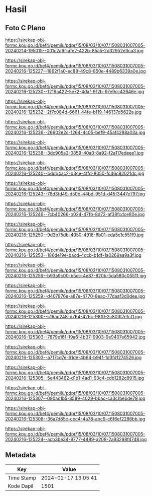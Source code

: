 # Hasil

## Foto C Plano

https://sirekap-obj-formc.kpu.go.id/bef4/pemilu/pdpr/15/08/03/10/07/1508031007005-20240214-195015--001c2a9f-afe2-422b-85a5-2d32952e3ca3.jpg

https://sirekap-obj-formc.kpu.go.id/bef4/pemilu/pdpr/15/08/03/10/07/1508031007005-20240216-125227--1862f1a0-ec88-49c8-850e-4489b6339a0e.jpg

https://sirekap-obj-formc.kpu.go.id/bef4/pemilu/pdpr/15/08/03/10/07/1508031007005-20240216-125230--1219a422-5e72-4daf-912b-97e9cc42646e.jpg

https://sirekap-obj-formc.kpu.go.id/bef4/pemilu/pdpr/15/08/03/10/07/1508031007005-20240216-125232--2f7c084d-6661-44fe-b119-146137d5622a.jpg

https://sirekap-obj-formc.kpu.go.id/bef4/pemilu/pdpr/15/08/03/10/07/1508031007005-20240216-125236--26602e2c-1264-4c05-bef9-45af4288a03a.jpg

https://sirekap-obj-formc.kpu.go.id/bef4/pemilu/pdpr/15/08/03/10/07/1508031007005-20240216-125238--3dc905a3-0859-40a0-8a92-f2a117edeee1.jpg

https://sirekap-obj-formc.kpu.go.id/bef4/pemilu/pdpr/15/08/03/10/07/1508031007005-20240216-125240--bddb4ac2-d3ce-4ffd-8050-fc46c82021dc.jpg

https://sirekap-obj-formc.kpu.go.id/bef4/pemilu/pdpr/15/08/03/10/07/1508031007005-20240216-125243--78d3fd49-d50b-44bd-951d-d45f3447e797.jpg

https://sirekap-obj-formc.kpu.go.id/bef4/pemilu/pdpr/15/08/03/10/07/1508031007005-20240216-125246--7cb40266-b024-47fb-8d72-af38fcdce80e.jpg

https://sirekap-obj-formc.kpu.go.id/bef4/pemilu/pdpr/15/08/03/10/07/1508031007005-20240216-125250--9d3b75db-4050-4918-8b01-eda5c1c551f9.jpg

https://sirekap-obj-formc.kpu.go.id/bef4/pemilu/pdpr/15/08/03/10/07/1508031007005-20240216-125253--186de19e-bacd-4dcb-b1df-1a0269aa9a3f.jpg

https://sirekap-obj-formc.kpu.go.id/bef4/pemilu/pdpr/15/08/03/10/07/1508031007005-20240216-125256--b93a9c00-b5cc-4e87-820b-5da580c05511.jpg

https://sirekap-obj-formc.kpu.go.id/bef4/pemilu/pdpr/15/08/03/10/07/1508031007005-20240216-125259--d407876e-a87e-4770-8eac-77daaf3d0dee.jpg

https://sirekap-obj-formc.kpu.go.id/bef4/pemilu/pdpr/15/08/03/10/07/1508031007005-20240216-125300--c16ad248-d764-426c-98f0-2c803f7efcf1.jpg

https://sirekap-obj-formc.kpu.go.id/bef4/pemilu/pdpr/15/08/03/10/07/1508031007005-20240216-125303--7879e161-19a6-4b37-9903-9e9407e65942.jpg

https://sirekap-obj-formc.kpu.go.id/bef4/pemilu/pdpr/15/08/03/10/07/1508031007005-20240216-125303--a717cd7e-61de-4b64-b94f-1d3fd1274526.jpg

https://sirekap-obj-formc.kpu.go.id/bef4/pemilu/pdpr/15/08/03/10/07/1508031007005-20240216-125305--5e443462-d1b1-4ad1-93c4-cdb1282c8915.jpg

https://sirekap-obj-formc.kpu.go.id/bef4/pemilu/pdpr/15/08/03/10/07/1508031007005-20240216-125307--090ac1b5-8589-4029-bbac-ca3c1bebde79.jpg

https://sirekap-obj-formc.kpu.go.id/bef4/pemilu/pdpr/15/08/03/10/07/1508031007005-20240216-125308--36a7d85c-cbc4-4a78-abc9-c6f6ef2286bb.jpg

https://sirekap-obj-formc.kpu.go.id/bef4/pemilu/pdpr/15/08/03/10/07/1508031007005-20240216-125224--acb3be34-9777-4489-a208-2a93298f4748.jpg


## Metadata

| Key        | Value               |
| ---------- | ------------------- |
| Time Stamp | 2024-02-17 13:05:41 |
| Kode Dapil | 1501                |



